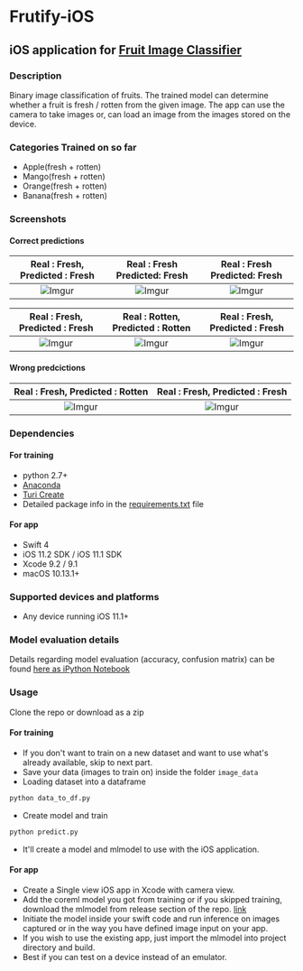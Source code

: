 # Frutify-iOS
## iOS application for [Fruit Image Classifier](https://github.com/ShawonAshraf/CSE499Project)

### Description
Binary image classification of fruits. The trained model can determine whether a fruit is fresh / rotten from the given image. The app can use the camera to take images or, can load an image from the images stored on the device.

### Categories Trained on so far

- Apple(fresh + rotten)
- Mango(fresh + rotten)
- Orange(fresh + rotten)
- Banana(fresh + rotten)

### Screenshots

#### Correct predictions
Real : Fresh, Predicted : Fresh | Real : Fresh Predicted: Fresh| Real : Fresh Predicted: Fresh
:------------------------------:| :------------------------------:| :------------------------------:|
![Imgur](https://i.imgur.com/0vGopbq.jpg)| ![Imgur](https://i.imgur.com/khm446d.jpg)| ![Imgur](https://i.imgur.com/So1510V.jpg)

Real : Fresh, Predicted : Fresh | Real : Rotten, Predicted : Rotten | Real : Fresh, Predicted : Fresh|
:------------------------------:| :------------------------------:| :------------------------------:|
![Imgur](https://i.imgur.com/pk6237T.jpg)| ![Imgur](https://i.imgur.com/y2bT0JF.jpg)| ![Imgur](https://i.imgur.com/BrIxqWY.jpg)

#### Wrong predcictions
Real : Fresh, Predicted : Rotten | Real : Fresh, Predicted : Fresh |
:------------------------------:| :------------------------------:|
![Imgur](https://i.imgur.com/a1m0xUL.jpg) | ![Imgur](https://i.imgur.com/icN3mXy.jpg)|



### Dependencies
#### For training

- python 2.7+
- [Anaconda](https://www.anaconda.com/download/)
- [Turi Create](https://github.com/apple/turicreate)
- Detailed package info in the [requirements.txt](https://github.com/ShawonAshraf/Frutify-iOS/blob/master/train_ml_model/requirements.txt) file

#### For app
- Swift 4
- iOS 11.2 SDK / iOS 11.1 SDK
- Xcode 9.2 / 9.1
- macOS 10.13.1+

### Supported devices and platforms
- Any device running iOS 11.1+

### Model evaluation details
Details regarding model evaluation (accuracy, confusion matrix) can be found [here as iPython Notebook](https://github.com/ShawonAshraf/Frutify-iOS/blob/master/train_ml_model/ModelEvaluation.ipynb)

### Usage
Clone the repo or download as a zip
#### For training
- If you don't want to train on a new dataset and want to use what's already available, skip to next part.
- Save your data (images to train on) inside the folder `image_data`
- Loading dataset into a dataframe
```bash
python data_to_df.py
```
- Create model and train
```bash
python predict.py
```
- It'll create a model and mlmodel to use with the iOS application.

#### For app
- Create a Single view iOS app in Xcode with camera view.
- Add the coreml model you got from training or if you skipped training, download the mlmodel from release section of the repo. [link](https://github.com/ShawonAshraf/Frutify-iOS/releases/download/1.0.0b/FrutifyV1_beta.mlmodel)
- Initiate the model inside your swift code and run inference on images captured or in the way you have defined image input on your app.
- If you wish to use the existing app, just import the mlmodel into project directory and build.
- Best if you can test on a device instead of an emulator.
